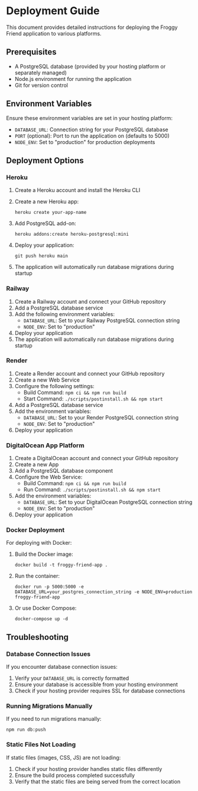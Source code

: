 # Deployment Guide

This document provides detailed instructions for deploying the Froggy Friend application to various platforms.

## Prerequisites

- A PostgreSQL database (provided by your hosting platform or separately managed)
- Node.js environment for running the application
- Git for version control

## Environment Variables

Ensure these environment variables are set in your hosting platform:

- `DATABASE_URL`: Connection string for your PostgreSQL database
- `PORT` (optional): Port to run the application on (defaults to 5000)
- `NODE_ENV`: Set to "production" for production deployments

## Deployment Options

### Heroku

1. Create a Heroku account and install the Heroku CLI
2. Create a new Heroku app:
   ```
   heroku create your-app-name
   ```

3. Add PostgreSQL add-on:
   ```
   heroku addons:create heroku-postgresql:mini
   ```

4. Deploy your application:
   ```
   git push heroku main
   ```

5. The application will automatically run database migrations during startup

### Railway

1. Create a Railway account and connect your GitHub repository
2. Add a PostgreSQL database service
3. Add the following environment variables:
   - `DATABASE_URL`: Set to your Railway PostgreSQL connection string
   - `NODE_ENV`: Set to "production"
4. Deploy your application
5. The application will automatically run database migrations during startup

### Render

1. Create a Render account and connect your GitHub repository
2. Create a new Web Service
3. Configure the following settings:
   - Build Command: `npm ci && npm run build`
   - Start Command: `./scripts/postinstall.sh && npm start`
4. Add a PostgreSQL database service
5. Add the environment variables:
   - `DATABASE_URL`: Set to your Render PostgreSQL connection string
   - `NODE_ENV`: Set to "production"
6. Deploy your application

### DigitalOcean App Platform

1. Create a DigitalOcean account and connect your GitHub repository
2. Create a new App
3. Add a PostgreSQL database component
4. Configure the Web Service:
   - Build Command: `npm ci && npm run build`
   - Run Command: `./scripts/postinstall.sh && npm start`
5. Add the environment variables:
   - `DATABASE_URL`: Set to your DigitalOcean PostgreSQL connection string
   - `NODE_ENV`: Set to "production"
6. Deploy your application

### Docker Deployment

For deploying with Docker:

1. Build the Docker image:
   ```
   docker build -t froggy-friend-app .
   ```

2. Run the container:
   ```
   docker run -p 5000:5000 -e DATABASE_URL=your_postgres_connection_string -e NODE_ENV=production froggy-friend-app
   ```

3. Or use Docker Compose:
   ```
   docker-compose up -d
   ```

## Troubleshooting

### Database Connection Issues

If you encounter database connection issues:

1. Verify your `DATABASE_URL` is correctly formatted
2. Ensure your database is accessible from your hosting environment
3. Check if your hosting provider requires SSL for database connections

### Running Migrations Manually

If you need to run migrations manually:

```
npm run db:push
```

### Static Files Not Loading

If static files (images, CSS, JS) are not loading:

1. Check if your hosting provider handles static files differently
2. Ensure the build process completed successfully
3. Verify that the static files are being served from the correct location